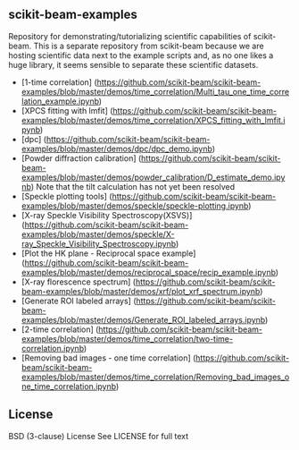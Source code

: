 scikit-beam-examples
--------------------
Repository for demonstrating/tutorializing scientific capabilities of 
scikit-beam.  This is a separate repository from scikit-beam because we are 
hosting scientific data next to the example scripts and, as no one likes a huge 
library, it seems sensible to separate these scientific datasets.

* [1-time correlation] (https://github.com/scikit-beam/scikit-beam-examples/blob/master/demos/time_correlation/Multi_tau_one_time_correlation_example.ipynb)
* [XPCS fitting with lmfit] (https://github.com/scikit-beam/scikit-beam-examples/blob/master/demos/time_correlation/XPCS_fitting_with_lmfit.ipynb)
* [dpc] (https://github.com/scikit-beam/scikit-beam-examples/blob/master/demos/dpc/dpc_demo.ipynb)
* [Powder diffraction calibration] (https://github.com/scikit-beam/scikit-beam-examples/blob/master/demos/powder_calibration/D_estimate_demo.ipynb) Note that the tilt calculation has not yet been resolved
* [Speckle plotting tools] (https://github.com/scikit-beam/scikit-beam-examples/blob/master/demos/speckle/speckle-plotting.ipynb)
* [X-ray Speckle Visibility Spectroscopy(XSVS)] (https://github.com/scikit-beam/scikit-beam-examples/blob/master/demos/speckle/X-ray_Speckle_Visibility_Spectroscopy.ipynb)
* [Plot the HK plane - Reciprocal space example] (https://github.com/scikit-beam/scikit-beam-examples/blob/master/demos/reciprocal_space/recip_example.ipynb)
* [X-ray florescence spectrum] (https://github.com/scikit-beam/scikit-beam-examples/blob/master/demos/xrf/plot_xrf_spectrum.ipynb)
* [Generate ROI labeled arrays] (https://github.com/scikit-beam/scikit-beam-examples/blob/master/demos/Generate_ROI_labeled_arrays.ipynb)
* [2-time correlation] (https://github.com/scikit-beam/scikit-beam-examples/blob/master/demos/time_correlation/two-time-correlation.ipynb)
* [Removing bad images - one time correlation] (https://github.com/scikit-beam/scikit-beam-examples/blob/master/demos/time_correlation/Removing_bad_images_one_time_correlation.ipynb)

License
-------
BSD (3-clause) License
See LICENSE for full text
